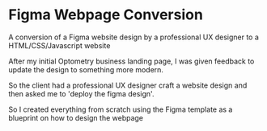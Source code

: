 # Figma Webpage Conversion
A conversion of a Figma website design by a professional UX designer to a HTML/CSS/Javascript website

After my initial Optometry business landing page, I was given feedback to update the design to something more modern.

So the client had a professional UX designer craft a website design and then asked me to 'deploy the figma design'.

So I created everything from scratch using the Figma template as a blueprint on how to design the webpage
